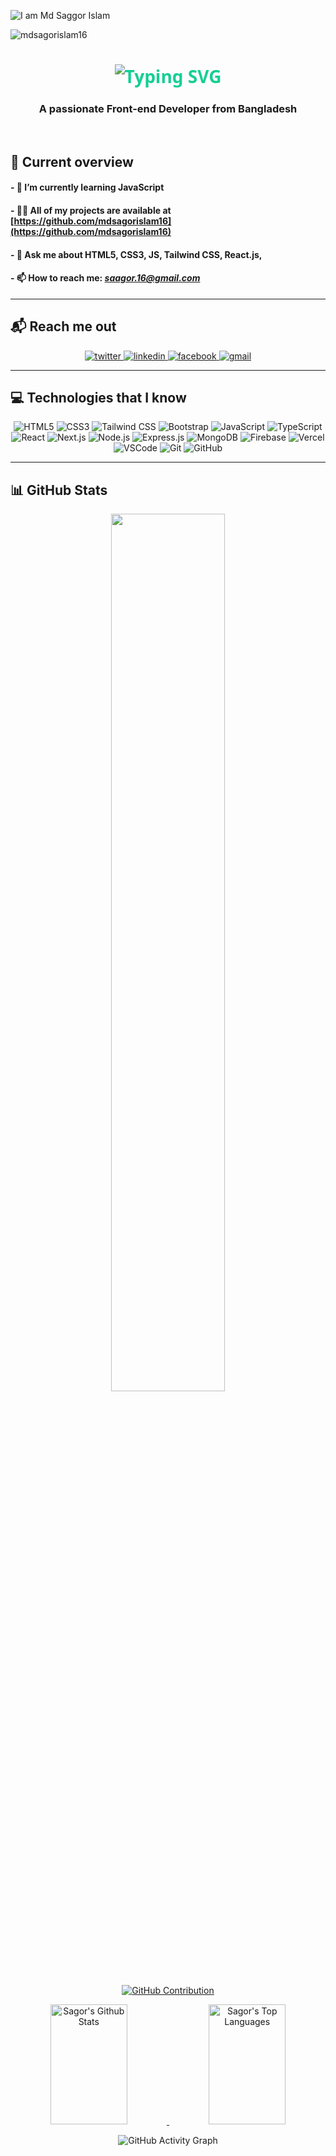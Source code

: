 ![I am Md Saggor Islam](https://media.licdn.com/dms/image/v2/D5616AQGZgXNA8rKq8w/profile-displaybackgroundimage-shrink_350_1400/profile-displaybackgroundimage-shrink_350_1400/0/1720193655756?e=1740614400&v=beta&t=VYZ3V98waYrZUQXU2WqBwu29n3EgIr3pRcSqdWUG9DI)

<span align="left">
  <img src="https://komarev.com/ghpvc/?username=mdsagorislam16&label=Profile%20views&color=brightgreen&style=flat-square" alt="mdsagorislam16" />
</span>

<h1 align="center" style="font-family: 'Source Code Pro', 'Segoe UI', Tahoma, Geneva, Verdana, sans-serif; color: #14cf93;">
  <img src="https://readme-typing-svg.herokuapp.com?font=Righteous&size=35&center=true&vCenter=true&width=500&height=70&duration=4000&lines=Hello+World!+👋;+I'm+Sagor!" alt="Typing SVG" />
</h1>

<h3 align="center">A passionate Front-end Developer from Bangladesh</h3>

<br />

## 👀 Current overview

#### - 🌱 I’m currently learning **JavaScript**
#### - 👨‍💻 All of my projects are available at [https://github.com/mdsagorislam16](https://github.com/mdsagorislam16)
#### - 💬 Ask me about **HTML5, CSS3, JS, Tailwind CSS, React.js,**
#### - 📫 How to reach me: *saagor.16@gmail.com*

---

## 📬 Reach me out

<p align="center">
  <a href="https://x.com/16Saagor" target="_blank">
    <img src="https://img.shields.io/badge/twitter-%2300acee.svg?&style=for-the-badge&logo=twitter&logoColor=white" alt="twitter" />
  </a>
  <a href="https://www.linkedin.com/in/mdsagorislam16/" target="_blank">
    <img src="https://img.shields.io/badge/linkedin-%231E77B5.svg?&style=for-the-badge&logo=linkedin&logoColor=white" alt="linkedin" />
  </a>
  <a href="https://www.facebook.com/profile.php?id=61551216816741" target="_blank">
    <img src="https://img.shields.io/badge/facebook-%232E87FB.svg?&style=for-the-badge&logo=facebook&logoColor=white" alt="facebook" />
  </a>  
  <a href="mailto:saagor.16@gmail.com" target="_blank">
    <img src="https://img.shields.io/badge/Gmail-c14438?style=for-the-badge&logo=Gmail&logoColor=white" alt="gmail" />
  </a>  
</p>

---

## 💻 Technologies that I know

<p align="center">
  <img src="https://img.shields.io/badge/HTML5-E34F26?style=for-the-badge&logo=html5&logoColor=white" alt="HTML5" />
  <img src="https://img.shields.io/badge/CSS3-1572B6?style=for-the-badge&logo=css3&logoColor=white" alt="CSS3" />
  <img src="https://img.shields.io/badge/Tailwind_CSS-38B2AC?style=for-the-badge&logo=tailwind-css&logoColor=white" alt="Tailwind CSS" />
  <img src="https://img.shields.io/badge/Bootstrap-563D7C?style=for-the-badge&logo=bootstrap&logoColor=white" alt="Bootstrap" />
  <img src="https://img.shields.io/badge/JavaScript-F7DF1E?style=for-the-badge&logo=javascript&logoColor=black" alt="JavaScript" />
  <img src="https://img.shields.io/badge/TypeScript-007ACC?style=for-the-badge&logo=typescript&logoColor=white" alt="TypeScript" />
  <img src="https://img.shields.io/badge/React-61DAFB?style=for-the-badge&logo=react&logoColor=black" alt="React" />
  <img src="https://img.shields.io/badge/Next.js-000000?style=for-the-badge&logo=next.js&logoColor=white" alt="Next.js" />
  <img src="https://img.shields.io/badge/Node.js-339933?style=for-the-badge&logo=node.js&logoColor=white" alt="Node.js" />
  <img src="https://img.shields.io/badge/Express.js-000000?style=for-the-badge&logo=express&logoColor=white" alt="Express.js" />
  <img src="https://img.shields.io/badge/MongoDB-47A248?style=for-the-badge&logo=mongodb&logoColor=white" alt="MongoDB" />
  <img src="https://img.shields.io/badge/Firebase-FFCA28?style=for-the-badge&logo=firebase&logoColor=black" alt="Firebase" />
  <img src="https://img.shields.io/badge/Vercel-000000?style=for-the-badge&logo=vercel&logoColor=white" alt="Vercel" />
  <img src="https://img.shields.io/badge/Visual_Studio_Code-007ACC?style=for-the-badge&logo=visual-studio-code&logoColor=white" alt="VSCode" />
  <img src="https://img.shields.io/badge/Git-F05032?style=for-the-badge&logo=git&logoColor=white" alt="Git" />
  <img src="https://img.shields.io/badge/GitHub-181717?style=for-the-badge&logo=github&logoColor=white" alt="GitHub" />
</p>

---

## 📊 GitHub Stats

<p align="center">
  <img width="60%" src="https://github-readme-streak-stats.herokuapp.com?user=mdsagorislam16&theme=react&hide_border=true&background=0D1117&stroke=0D1117&fire=7F3FBF&sideLabels=00F0FF&currStreakNum=7F3FBF&ring=7F3FBF&currStreakLabel=7F3FBF&sideNums=00F0FF" />
</p>

<p align="center">
  <a href="https://github.com/mdsagorislam16">
    <img src="https://github-profile-summary-cards.vercel.app/api/cards/profile-details?username=mdsagorislam16&theme=radical" alt="GitHub Contribution" />
  </a>
</p>

<p align="center">
  <a href="https://github.com/mdsagorislam16">
    <img alt="Sagor's Github Stats" src="https://denvercoder1-github-readme-stats.vercel.app/api?username=mdsagorislam16&show_icons=true&count_private=true&theme=react&border_color=7F3FBF&bg_color=0D1117&title_color=F85D7F&icon_color=F8D866" height="192px" width="49.5%" />
  </a>
  <a href="https://github.com/mdsagorislam16">
    <img alt="Sagor's Top Languages" src="https://denvercoder1-github-readme-stats.vercel.app/api/top-langs/?username=mdsagorislam16&langs_count=8&layout=compact&theme=react&border_color=7F3FBF&bg_color=0D1117&title_color=F85D7F&icon_color=F8D866" height="192px" width="49.5%" />
  </a>
</p>

<p align="center">
  <img src="https://github-readme-activity-graph.vercel.app/graph?username=mdsagorislam16&custom_title=mdsagorislam16's%20GitHub%20Activity%20Graph&bg_color=0D1117&color=7F3FBF&line=7F3FBF&point=7F3FBF&area_color=FFFFFF&title_color=FFFFFF&area=true" alt="GitHub Activity Graph" />
</p>
